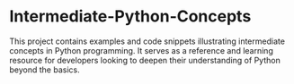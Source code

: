 # Intermediate-Python-Concepts
This project contains examples and code snippets illustrating intermediate concepts in Python programming. It serves as a reference and learning resource for developers looking to deepen their understanding of Python beyond the basics.
